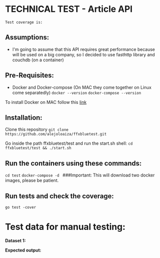 
# TECHNICAL TEST - Article API

`Test coverage is: `
## Assumptions:
- I'm going to assume that this API requires great performance because will be used on a big company, so I decided to use fasthttp library and couchdb (on a container)


## Pre-Requisites:
- Docker and Docker-compose (On MAC they come together on Linux come separatedly)
`docker --version`
`docker-compose --version`

To install Docker on MAC follow this [link](https://docs.docker.com/docker-for-mac/install/)
## Installation:
Clone this repository
`git clone https://github.com/alejoloaiza/ffxbluetest.git`


Go inside the path ffxbluetest/test and run the start.sh shell: 
`cd ffxbluetest/test && ./start.sh`




## Run the containers using these commands:

`cd test`
`docker-compose -d `
###Important: This will download two docker images, please be patient.

## Run tests and check the coverage:

`go test -cover`

# Test data for manual testing:

**Dataset 1:**      

**Expected output:**

